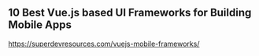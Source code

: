 
## 10 Best Vue.js based UI Frameworks for Building Mobile Apps
https://superdevresources.com/vuejs-mobile-frameworks/